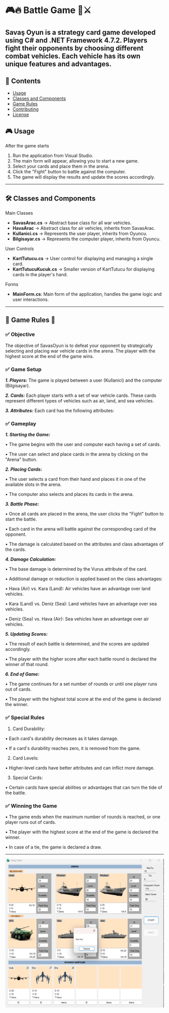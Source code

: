 # 🎮🔥 Battle Game 🚀⚔️

Savaş Oyun is a strategy card game developed using **C# and .NET Framework 4.7.2.** Players fight their opponents by choosing different combat vehicles. Each vehicle has its own unique features and advantages.
--

## 📌 Contents
- [Usage](#usage)
- [Classes and Components](#classes-and-components)
- [Game Rules](#game-rules)
- [Contributing](#contributing)
- [License](#license)


## 🎮 Usage

After the game starts
1.	Run the application from Visual Studio.
2.	The main form will appear, allowing you to start a new game.
3.	Select your cards and place them in the arena.
4.	Click the "Fight" button to battle against the computer.
5.	The game will display the results and update the scores accordingly.

---

## 🛠 Classes and Components

Main Classes
- **SavasArac.cs** → Abstract base class for all war vehicles.
- **HavaArac** → Abstract class for air vehicles, inherits from SavasArac.
- **Kullanici.cs** → Represents the user player, inherits from Oyuncu.
- **Bilgisayar.cs** → Represents the computer player, inherits from Oyuncu.


User Controls
- **KartTutucu.cs** → User control for displaying and managing a single card.
- **KartTutucuKucuk.cs** → Smaller version of KartTutucu for displaying cards in the player's hand.

Forms
-	**MainForm.cs**: Main form of the application, handles the game logic and user interactions.

---

## 📜 Game Rules 🚀


### ✅ Objective

The objective of SavasOyun is to defeat your opponent by strategically selecting and placing war vehicle cards in the arena. The player with the highest score at the end of the game wins.

### ✅ Game Setup

***1.	Players:*** The game is played between a user (Kullanici) and the computer (Bilgisayar).

***2.	Cards:*** Each player starts with a set of war vehicle cards. These cards represent different types of vehicles such as air, land, and sea vehicles.

***3.	Attributes:*** Each card has the following attributes:

### ✅ Gameplay

***1.	Starting the Game:***

  •	The game begins with the user and computer each having a set of cards.

  •	The user can select and place cards in the arena by clicking on the "Arena" button.

***2.	Placing Cards:***

  •	The user selects a card from their hand and places it in one of the available slots in the arena.

  •	The computer also selects and places its cards in the arena.

***3.	Battle Phase:***

  •	Once all cards are placed in the arena, the user clicks the "Fight" button to start the battle.

  •	Each card in the arena will battle against the corresponding card of the opponent.

  •	The damage is calculated based on the attributes and class advantages of the cards.

***4.	Damage Calculation:***

  •	The base damage is determined by the Vurus attribute of the card.

  •	Additional damage or reduction is applied based on the class advantages:

  •	Hava (Air) vs. Kara (Land): Air vehicles have an advantage over land vehicles.

  •	Kara (Land) vs. Deniz (Sea): Land vehicles have an advantage over sea vehicles.

  •	Deniz (Sea) vs. Hava (Air): Sea vehicles have an advantage over air vehicles.

***5.	Updating Scores:***

  •	The result of each battle is determined, and the scores are updated accordingly.

  •	The player with the higher score after each battle round is declared the winner of that round.
  
***6.	End of Game:***

  •	The game continues for a set number of rounds or until one player runs out of cards.

  •	The player with the highest total score at the end of the game is declared the winner.

### ✅ Special Rules

1.	Card Durability:

  •	Each card's durability decreases as it takes damage.

  •	If a card's durability reaches zero, it is removed from the game.

2.	Card Levels:

  •	Higher-level cards have better attributes and can inflict more damage.

3.	Special Cards:
  
   •	Certain cards have special abilities or advantages that can turn the tide of the battle.

### ✅ Winning the Game

  •	The game ends when the maximum number of rounds is reached, or one player runs out of cards.
  
  •	The player with the highest score at the end of the game is declared the winner.
  
  •	In case of a tie, the game is declared a draw.

---

![Image Alt](https://github.com/betulberkdemir/SavasOyun/blob/master/image.png)
